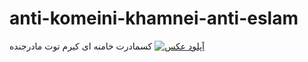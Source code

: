 # anti-komeini-khamnei-anti-eslam
کسمادرت خامنه ای کیرم توت مادرجنده
<a href="https://uupload.ir/view/img_20250727_023802_mgap.jpg" target="_blank"><img src="https://s6.uupload.ir/files/img_20250727_023802_mgap_thumb.jpg" border="0" alt="آپلود عکس" /></a>

